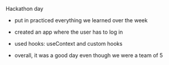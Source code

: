 Hackathon day

- put in practiced everything we learned over the week

- created an app where the user has to log in

- used hooks: useContext and custom hooks

- overall, it was a good day even though we were a team of 5
